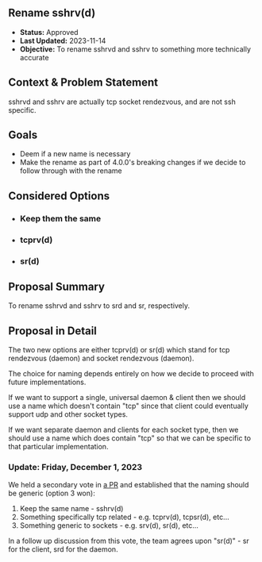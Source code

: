<!-- This template is inspired by https://github.com/GoogleCloudPlatform/emblem/tree/main/docs/decisions -->
## Rename sshrv(d)

* **Status:** Approved <!-- Draft / Rejected / Superseded -->
* **Last Updated:** 2023-11-14
* **Objective:** To rename sshrvd and sshrv to something more technically accurate

## Context & Problem Statement

sshrvd and sshrv are actually tcp socket rendezvous, and are not ssh specific.

## Goals

- Deem if a new name is necessary
- Make the rename as part of 4.0.0's breaking changes if we decide to follow through with the rename

## Considered Options <!-- optional -->
- ### Keep them the same
- ### tcprv(d)
- ### sr(d)

## Proposal Summary

To rename sshrvd and sshrv to srd and sr, respectively.

## Proposal in Detail

The two new options are either tcprv(d) or sr(d) which stand for tcp rendezvous (daemon) and socket rendezvous (daemon).

The choice for naming depends entirely on how we decide to proceed with future implementations.

If we want to support a single, universal daemon & client then we should use a name which doesn't contain "tcp"
since that client could eventually support udp and other socket types.

If we want separate daemon and clients for each socket type, then we should use a name which does contain "tcp"
so that we can be specific to that particular implementation.

### Update: Friday, December 1, 2023

We held a secondary vote in [a PR](https://github.com/atsign-foundation/at_protocol/pull/112) and established that the naming should be generic (option 3 won):

1. Keep the same name - sshrv(d)
2. Something specifically tcp related - e.g. tcprv(d), tcpsr(d), etc...
3. Something generic to sockets - e.g. srv(d), sr(d), etc... 

In a follow up discussion from this vote, the team agrees upon "sr(d)" - sr for the client, srd for the daemon.
